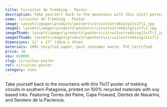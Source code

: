 ```yaml
---
title: Circuitos de Trekking - Poster
description: Take yourself back to the mountains with this 11x17 poster of trekking circuits in southern Patagonia, printed on 100% recycled materials.
name: Circuitos de Trekking - Poster
image: \assets\images\products\posters\circuitostrekking11x17\1.jpg
image2: \assets\images\products\posters\circuitostrekking11x17\2.jpg
imageThumb: \assets\images\products\posters\circuitostrekking11x17\1.jpg
image2Thumb: \assets\images\products\posters\circuitostrekking11x17\2.jpg
dimensions: 11" x 17" (28cm x 43cm)
materials: 100% recycled paper, post consumer waste. FSC Certified.
price: 10
sku: 020001
slug: circuitos-poster
ref: circuitos-poster
category: none
---
```

Take yourself back to the mountains with this 11x17 poster of trekking circuits in southern Patagonia, printed on 100% recycled materials with soy based inks. Featuring Torres del Paine, Cape Froward, Dientes de Navarino, and Sendero de la Paciencia.
